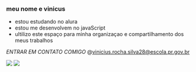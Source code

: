### meu nome e vinicus 

 - estou estudando no alura
 - estou me desenvolvem no javaScript
 - ultilizo este espaço para minha organizaçao e compartilhamento dos meus trabalhos

*ENTRAR EM CONTATO COMIGO*
@vinicius.rocha.silva28@escola.pr.gov.br

<!--
**viniroc/viniroc** is a ✨ _special_ ✨ repository because its `README.md` (this file) appears on your GitHub profile.

Here are some ideas to get you started:

- 🔭 I’m currently working on ...
- 🌱 I’m currently learning ...
- 👯 I’m looking to collaborate on ...
- 🤔 I’m looking for help with ...
- 💬 Ask me about ...
- 📫 How to reach me: ...
- 😄 Pronouns: ...
- ⚡ Fun fact: ...
-->

![](https://media.tenor.com/LsYPAE9JiP8AAAAd/rolando-ronaldo.gif)
[![](https://img.shields.io/badge/Instagram-E4405F?style=for-the-badge&logo=instagram&logoColor=white)](https://www.instagram.com/viniroc_sil/)
